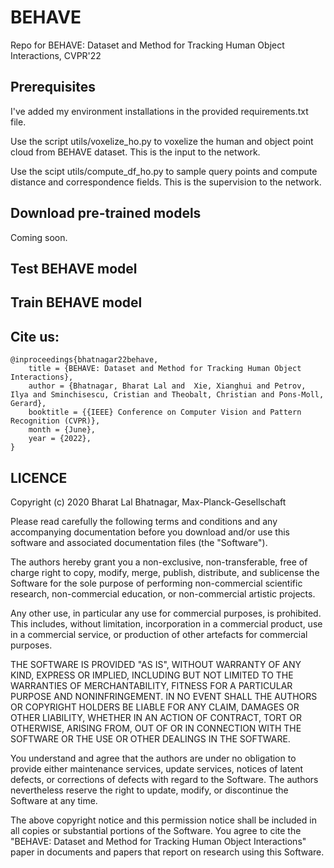 # BEHAVE
Repo for BEHAVE: Dataset and Method for Tracking Human Object Interactions, CVPR'22

## Prerequisites
I've added my environment installations in the provided requirements.txt file.

Use the script utils/voxelize_ho.py to voxelize the human and object point cloud from BEHAVE dataset. This is the input to the network.

Use the scipt utils/compute_df_ho.py to sample query points and compute distance and correspondence fields. This is the supervision to the network.

## Download pre-trained models
Coming soon.

## Test BEHAVE model

## Train BEHAVE model

## Cite us:
```
@inproceedings{bhatnagar22behave,
    title = {BEHAVE: Dataset and Method for Tracking Human Object Interactions},
    author = {Bhatnagar, Bharat Lal and  Xie, Xianghui and Petrov, Ilya and Sminchisescu, Cristian and Theobalt, Christian and Pons-Moll, Gerard},
    booktitle = {{IEEE} Conference on Computer Vision and Pattern Recognition (CVPR)},
    month = {June},
    year = {2022},
}
```

## LICENCE
Copyright (c) 2020 Bharat Lal Bhatnagar, Max-Planck-Gesellschaft

Please read carefully the following terms and conditions and any accompanying documentation before you download and/or use this software and associated documentation files (the "Software").

The authors hereby grant you a non-exclusive, non-transferable, free of charge right to copy, modify, merge, publish, distribute, and sublicense the Software for the sole purpose of performing non-commercial scientific research, non-commercial education, or non-commercial artistic projects.

Any other use, in particular any use for commercial purposes, is prohibited. This includes, without limitation, incorporation in a commercial product, use in a commercial service, or production of other artefacts for commercial purposes.

THE SOFTWARE IS PROVIDED "AS IS", WITHOUT WARRANTY OF ANY KIND, EXPRESS OR IMPLIED, INCLUDING BUT NOT LIMITED TO THE WARRANTIES OF MERCHANTABILITY, FITNESS FOR A PARTICULAR PURPOSE AND NONINFRINGEMENT. IN NO EVENT SHALL THE AUTHORS OR COPYRIGHT HOLDERS BE LIABLE FOR ANY CLAIM, DAMAGES OR OTHER LIABILITY, WHETHER IN AN ACTION OF CONTRACT, TORT OR OTHERWISE, ARISING FROM, OUT OF OR IN CONNECTION WITH THE SOFTWARE OR THE USE OR OTHER DEALINGS IN THE SOFTWARE.

You understand and agree that the authors are under no obligation to provide either maintenance services, update services, notices of latent defects, or corrections of defects with regard to the Software. The authors nevertheless reserve the right to update, modify, or discontinue the Software at any time.

The above copyright notice and this permission notice shall be included in all copies or substantial portions of the Software. You agree to cite the "BEHAVE: Dataset and Method for Tracking Human Object Interactions" paper in documents and papers that report on research using this Software.

